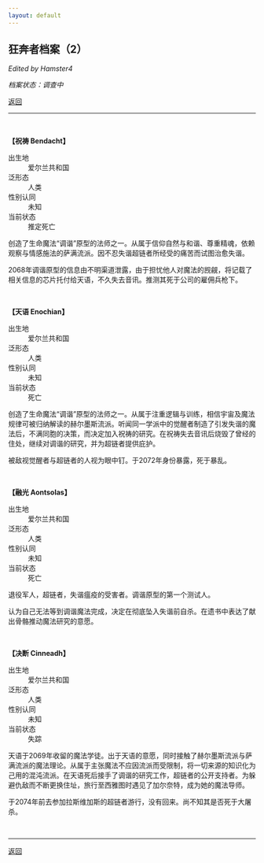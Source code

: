 ```yaml
---
layout: default
---
```


## 狂奔者档案（2）

_Edited by Hamster4_

_档案状态：调查中_

[返回](../)

* * *

<br />

**【祝祷 Bendacht】**

<dl>
<dt>出生地</dt>
<dd>爱尔兰共和国</dd>
<dt>泛形态</dt>
<dd>人类</dd>
<dt>性别认同</dt>
<dd>未知</dd>
<dt>当前状态</dt>
<dd>推定死亡</dd>
</dl>

创造了生命魔法“调谐”原型的法师之一。从属于信仰自然与和谐、尊重精魂，依赖观察与情感施法的萨满流派。因不忍失谐超链者所经受的痛苦而试图治愈失谐。

2068年调谐原型的信息由不明渠道泄露，由于担忧他人对魔法的觊觎，将记载了相关信息的芯片托付给天语，不久失去音讯。推测其死于公司的雇佣兵枪下。

<br />

**【天语 Enochian】**

<dl>
<dt>出生地</dt>
<dd>爱尔兰共和国</dd>
<dt>泛形态</dt>
<dd>人类</dd>
<dt>性别认同</dt>
<dd>未知</dd>
<dt>当前状态</dt>
<dd>死亡</dd>
</dl>

创造了生命魔法“调谐”原型的法师之一。从属于注重逻辑与训练，相信宇宙及魔法规律可被归纳解读的赫尔墨斯流派。听闻同一学派中的觉醒者制造了引发失谐的魔法后，不满同胞的决策，而决定加入祝祷的研究。在祝祷失去音讯后烧毁了曾经的住处，继续对调谐的研究，并为超链者提供庇护。

被敌视觉醒者与超链者的人视为眼中钉。于2072年身份暴露，死于暴乱。

<br />

**【融光 Aontsolas】**

<dl>
<dt>出生地</dt>
<dd>爱尔兰共和国</dd>
<dt>泛形态</dt>
<dd>人类</dd>
<dt>性别认同</dt>
<dd>未知</dd>
<dt>当前状态</dt>
<dd>死亡</dd>
</dl>

退役军人，超链者，失谐瘟疫的受害者。调谐原型的第一个测试人。

认为自己无法等到调谐魔法完成，决定在彻底坠入失谐前自杀。在遗书中表达了献出骨骼推动魔法研究的意愿。

<br />

**【决断 Cinneadh】**

<dl>
<dt>出生地</dt>
<dd>爱尔兰共和国</dd>
<dt>泛形态</dt>
<dd>人类</dd>
<dt>性别认同</dt>
<dd>未知</dd>
<dt>当前状态</dt>
<dd>失踪</dd>
</dl>

天语于2069年收留的魔法学徒。出于天语的意愿，同时接触了赫尔墨斯流派与萨满流派的魔法理论。从属于主张魔法不应因流派而受限制，将一切来源的知识化为己用的混沌流派。在天语死后接手了调谐的研究工作，超链者的公开支持者。为躲避仇敌而不断更换住址，旅行至西雅图时遇见了加尔奈特，成为她的魔法导师。

于2074年前去参加拉斯维加斯的超链者游行，没有回来。尚不知其是否死于大屠杀。

<br />

* * *

[返回](../)

<br />
